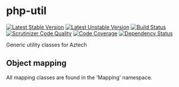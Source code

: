 # php-util

[![Latest Stable Version](https://poser.pugx.org/aztech/php-utils/v/stable.svg)](https://packagist.org/packages/aztech/php-utils) 
[![Latest Unstable Version](https://poser.pugx.org/aztech/php-utils/v/unstable.svg)](https://packagist.org/packages/aztech/php-utils)
[![Build Status](https://travis-ci.org/aztech-digital/php-utils.svg?branch=master)](https://travis-ci.org/aztech-digital/php-utils)
[![Scrutinizer Code Quality](https://scrutinizer-ci.com/g/aztech-digital/php-utils/badges/quality-score.png?b=master)](https://scrutinizer-ci.com/g/aztech-digital/php-utils/?branch=master)
[![Code Coverage](https://scrutinizer-ci.com/g/aztech-digital/php-utils/badges/coverage.png?b=master)](https://scrutinizer-ci.com/g/aztech-digital/php-utils/?branch=master)
[![Dependency Status](https://www.versioneye.com/user/projects/53d9275a087a81ea1e000002/badge.svg)](https://www.versioneye.com/user/projects/53d9275a087a81ea1e000002)

Generic utility classes for Aztech

## Object mapping

All mapping classes are found in the 'Mapping' namespace.

 

